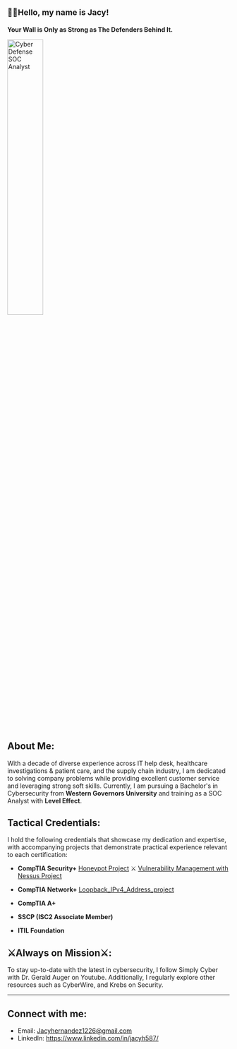 <h2 style="font-size: 18px;"><b>👋🏼Hello, my name is Jacy!</b></h2>

<h3 style="font-size: 14px;"><b>Your Wall is Only as Strong as The Defenders Behind It.</b></h3>

<img src="https://github.com/user-attachments/assets/696eb9dd-4067-4a2e-914d-193618d0807c" alt="Cyber Defense SOC Analyst" style="width:40%; height:auto;">

## About Me:
With a decade of diverse experience across IT help desk, healthcare investigations & patient care, and the supply chain industry, I am dedicated to solving company problems while providing excellent customer service and leveraging strong soft skills. Currently, I am pursuing a Bachelor's in Cybersecurity from **Western Governors University** and training as a SOC Analyst with **Level Effect**. 

## Tactical Credentials:
I hold the following credentials that showcase my dedication and expertise, with accompanying projects that demonstrate practical experience relevant to each certification:
- **CompTIA Security+**
[Honeypot Project](https://github.com/JacyHernandez/Cyber-Fly-Trap-Project) ⚔️ 
[Vulnerability Management with Nessus Project](https://github.com/JacyHernandez/Nessus-Security-Implementation)

- **CompTIA Network+**
[Loopback_IPv4_Address_project](https://github.com/JacyHernandez/Loopback_Address)

- **CompTIA A+**
- **SSCP (ISC2 Associate Member)**
- **ITIL Foundation**

## ⚔️Always on Mission⚔️:
To stay up-to-date with the latest in cybersecurity, I follow Simply Cyber with Dr. Gerald Auger on Youtube. Additionally, I regularly explore other resources such as CyberWire, and Krebs on Security.

---

## Connect with me:
- Email: Jacyhernandez1226@gmail.com
- LinkedIn: https://www.linkedin.com/in/jacyh587/


